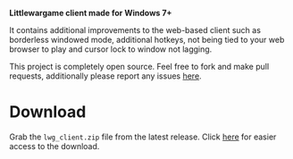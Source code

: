 **Littlewargame client made for Windows 7+**

It contains additional improvements to the web-based client such as borderless windowed mode, additional hotkeys, not being tied to your web browser to play and cursor lock to window not lagging.

This project is completely open source. Feel free to fork and make pull requests, additionally please report any issues [here](https://github.com/ivanpmartell/LittleWarGameClient/issues).

# Download

Grab the `lwg_client.zip` file from the latest release. Click [here](https://github.com/ivanpmartell/LittleWarGameClient/releases/latest) for easier access to the download.
